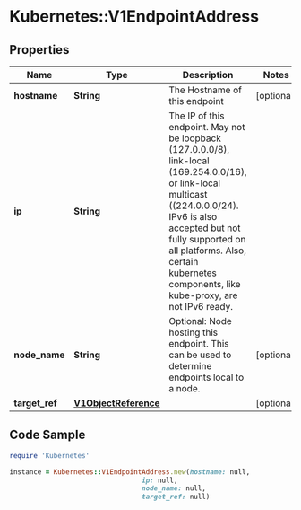 # Kubernetes::V1EndpointAddress

## Properties

Name | Type | Description | Notes
------------ | ------------- | ------------- | -------------
**hostname** | **String** | The Hostname of this endpoint | [optional] 
**ip** | **String** | The IP of this endpoint. May not be loopback (127.0.0.0/8), link-local (169.254.0.0/16), or link-local multicast ((224.0.0.0/24). IPv6 is also accepted but not fully supported on all platforms. Also, certain kubernetes components, like kube-proxy, are not IPv6 ready. | 
**node_name** | **String** | Optional: Node hosting this endpoint. This can be used to determine endpoints local to a node. | [optional] 
**target_ref** | [**V1ObjectReference**](V1ObjectReference.md) |  | [optional] 

## Code Sample

```ruby
require 'Kubernetes'

instance = Kubernetes::V1EndpointAddress.new(hostname: null,
                                 ip: null,
                                 node_name: null,
                                 target_ref: null)
```


